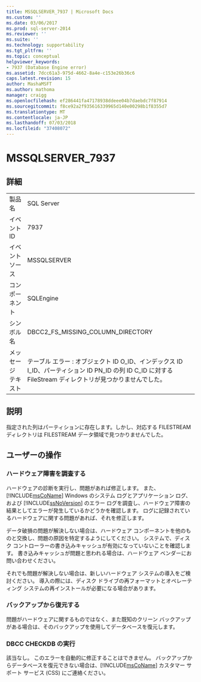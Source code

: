 ```yaml
---
title: MSSQLSERVER_7937 | Microsoft Docs
ms.custom: ''
ms.date: 03/06/2017
ms.prod: sql-server-2014
ms.reviewer: ''
ms.suite: ''
ms.technology: supportability
ms.tgt_pltfrm: ''
ms.topic: conceptual
helpviewer_keywords:
- 7937 (Database Engine error)
ms.assetid: 7dcc61a3-975d-4662-8a4e-c153e26b36c6
caps.latest.revision: 15
author: MashaMSFT
ms.author: mathoma
manager: craigg
ms.openlocfilehash: ef286441fa47178938ddeee04b7daebdc7f87914
ms.sourcegitcommit: f8ce92a2f935616339965d140e00298b1f8355d7
ms.translationtype: MT
ms.contentlocale: ja-JP
ms.lasthandoff: 07/03/2018
ms.locfileid: "37408072"
---
```

# <a name="mssqlserver7937"></a>MSSQLSERVER_7937
    
## <a name="details"></a>詳細  
  
|||  
|-|-|  
|製品名|SQL Server|  
|イベント ID|7937|  
|イベント ソース|MSSQLSERVER|  
|コンポーネント|SQLEngine|  
|シンボル名|DBCC2_FS_MISSING_COLUMN_DIRECTORY|  
|メッセージ テキスト|テーブル エラー : オブジェクト ID O_ID、インデックス ID I_ID、パーティション ID PN_ID の列 ID C_ID に対する FileStream ディレクトリが見つかりませんでした。|  
  
## <a name="explanation"></a>説明  
 指定された列はパーティションに存在します。しかし、対応する FILESTREAM ディレクトリは FILESTREAM データ領域で見つかりませんでした。  
  
## <a name="user-action"></a>ユーザーの操作  
  
### <a name="look-for-hardware-failure"></a>ハードウェア障害を調査する  
 ハードウェアの診断を実行し、問題があれば修正します。 また、[!INCLUDE[msCoName](../../includes/msconame-md.md)] Windows のシステム ログとアプリケーション ログ、および [!INCLUDE[ssNoVersion](../../includes/ssnoversion-md.md)] のエラー ログを調査し、ハードウェア障害の結果としてエラーが発生しているかどうかを確認します。 ログに記録されているハードウェアに関する問題があれば、それを修正します。  
  
 データ破損の問題が解決しない場合は、ハードウェア コンポーネントを他のものと交換し、問題の原因を特定するようにしてください。 システムで、ディスク コントローラーの書き込みキャッシュが有効になっていないことを確認します。 書き込みキャッシュが問題と思われる場合は、ハードウェア ベンダーにお問い合わせください。  
  
 それでも問題が解決しない場合は、新しいハードウェア システムの導入をご検討ください。 導入の際には、ディスク ドライブの再フォーマットとオペレーティング システムの再インストールが必要になる場合があります。  
  
### <a name="restore-from-backup"></a>バックアップから復元する  
 問題がハードウェアに関するものではなく、また既知のクリーン バックアップがある場合は、そのバックアップを使用してデータベースを復元します。  
  
### <a name="run-dbcc-checkdb"></a>DBCC CHECKDB の実行  
 該当なし。 このエラーを自動的に修正することはできません。 バックアップからデータベースを復元できない場合は、[!INCLUDE[msCoName](../../includes/msconame-md.md)] カスタマー サポート サービス (CSS) にご連絡ください。  
  
  
